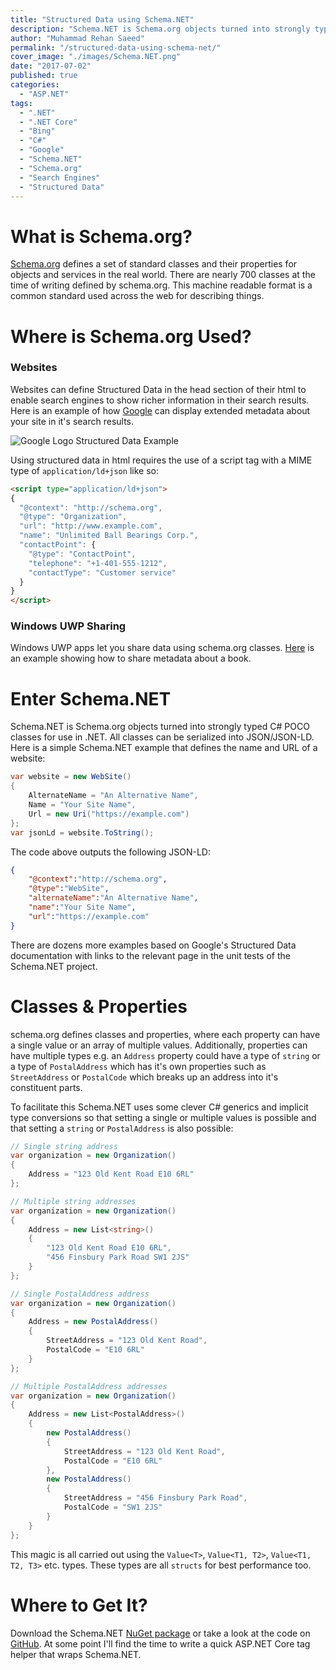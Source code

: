 ```yaml
---
title: "Structured Data using Schema.NET"
description: "Schema.NET is Schema.org objects turned into strongly typed C# POCO classes for use in .NET."
author: "Muhammad Rehan Saeed"
permalink: "/structured-data-using-schema-net/"
cover_image: "./images/Schema.NET.png"
date: "2017-07-02"
published: true
categories:
  - "ASP.NET"
tags:
  - ".NET"
  - ".NET Core"
  - "Bing"
  - "C#"
  - "Google"
  - "Schema.NET"
  - "Schema.org"
  - "Search Engines"
  - "Structured Data"
---
```


# What is Schema.org?

[Schema.org](https://schema.org) defines a set of standard classes and their properties for objects and services in the real world. There are nearly 700 classes at the time of writing defined by schema.org. This machine readable format is a common standard used across the web for describing things.

# Where is Schema.org Used?

### Websites

Websites can define Structured Data in the head section of their html to enable search engines to show richer information in their search results. Here is an example of how [Google](https://developers.google.com/search/docs/guides/intro-structured-data) can display extended metadata about your site in it's search results.

![Google Logo Structured Data Example](./images/Google-Logo-Structured-Data-Example.png)

Using structured data in html requires the use of a script tag with a MIME type of `application/ld+json` like so:

```html
<script type="application/ld+json">
{
  "@context": "http://schema.org",
  "@type": "Organization",
  "url": "http://www.example.com",
  "name": "Unlimited Ball Bearings Corp.",
  "contactPoint": {
    "@type": "ContactPoint",
    "telephone": "+1-401-555-1212",
    "contactType": "Customer service"
  }
}
</script>
```

### Windows UWP Sharing

Windows UWP apps let you share data using schema.org classes. [Here](https://docs.microsoft.com/en-us/uwp/schemas/appxpackage/appxmanifestschema/element-sharetarget) is an example showing how to share metadata about a book.

# Enter Schema.NET

Schema.NET is Schema.org objects turned into strongly typed C# POCO classes for use in .NET. All classes can be serialized into JSON/JSON-LD. Here is a simple Schema.NET example that defines the name and URL of a website:

```cs
var website = new WebSite()
{
    AlternateName = "An Alternative Name",
    Name = "Your Site Name",
    Url = new Uri("https://example.com")
};
var jsonLd = website.ToString();
```

The code above outputs the following JSON-LD:

```json
{
    "@context":"http://schema.org",
    "@type":"WebSite",
    "alternateName":"An Alternative Name",
    "name":"Your Site Name",
    "url":"https://example.com"
}
```

There are dozens more examples based on Google's Structured Data documentation with links to the relevant page in the unit tests of the Schema.NET project.

# Classes & Properties

schema.org defines classes and properties, where each property can have a single value or an array of multiple values. Additionally, properties can have multiple types e.g. an `Address` property could have a type of `string` or a type of `PostalAddress` which has it's own properties such as `StreetAddress` or `PostalCode` which breaks up an address into it's constituent parts.

To facilitate this Schema.NET uses some clever C# generics and implicit type conversions so that setting a single or multiple values is possible and that setting a `string` or `PostalAddress` is also possible:

```cs
// Single string address
var organization = new Organization()
{
    Address = "123 Old Kent Road E10 6RL"
};

// Multiple string addresses
var organization = new Organization()
{
    Address = new List<string>()
    { 
        "123 Old Kent Road E10 6RL",
        "456 Finsbury Park Road SW1 2JS"
    }
};

// Single PostalAddress address
var organization = new Organization()
{
    Address = new PostalAddress()
    {
        StreetAddress = "123 Old Kent Road",
        PostalCode = "E10 6RL"
    }
};

// Multiple PostalAddress addresses
var organization = new Organization()
{
    Address = new List<PostalAddress>()
    {
        new PostalAddress()
        {
            StreetAddress = "123 Old Kent Road",
            PostalCode = "E10 6RL"
        },
        new PostalAddress()
        {
            StreetAddress = "456 Finsbury Park Road",
            PostalCode = "SW1 2JS"
        }
    }
};
```

This magic is all carried out using the `Value<T>`, `Value<T1, T2>`, `Value<T1, T2, T3>` etc. types. These types are all `structs` for best performance too.

# Where to Get It?

Download the Schema.NET [NuGet package](https://www.nuget.org/packages/Schema.NET) or take a look at the code on [GitHub](https://github.com/RehanSaeed/Schema.NET). At some point I'll find the time to write a quick ASP.NET Core tag helper that wraps Schema.NET.
